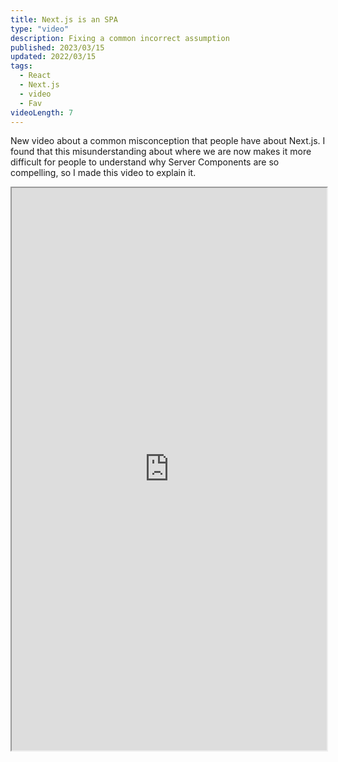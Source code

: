 ```yaml
---
title: Next.js is an SPA
type: "video"
description: Fixing a common incorrect assumption
published: 2023/03/15
updated: 2022/03/15
tags:
  - React
  - Next.js
  - video
  - Fav
videoLength: 7
---
```


New video about a common misconception that people have about Next.js. I found that this misunderstanding about where we are now makes it more difficult for people to understand why Server Components are so compelling, so I made this video to explain it.

<div class="video-container">
  <iframe
    width="100%"
    height="900px"
    src="https://www.youtube.com/watch?v=DWRq1nRPUMs
    frameborder="0"
    allow="accelerometer; 
    autoplay; 
    encrypted-media; 
    gyroscope; 
    picture-in-picture"
    allowfullscreen
  ></iframe>
</div>
